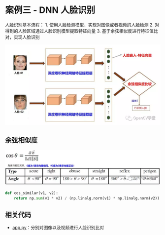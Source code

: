 <!--
 * @Author       : Bingqiang Zhou
 * @Date         : 2021-09-10 10:12:11
 * @LastEditors  : Bingqiang Zhou
 * @LastEditTime : 2021-09-10 10:24:00
 * @Description  : 
-->

# 案例三 - DNN 人脸识别

人脸识别基本流程：
    1. 使用人脸检测模型，实现对图像或者视频的人脸检测
    2. 对得到的人脸区域通过人脸识别模型提取特征向量
    3. 基于余弦相似度进行特征值比对，实现人脸识别

![图一：基本流程](./images/workflow.jpg)

## 余弦相似度

![图二：余弦相似度](./images/cos_similar.jpg)

```python
def cos_similar(v1, v2):
    return np.sum(v1 * v2) / (np.linalg.norm(v1) * np.linalg.norm(v2))
```

## 相关代码

- [app.py](./app.py)：分别对图像以及视频进行人脸识别比对
